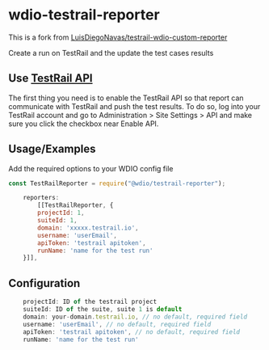 
# wdio-testrail-reporter #

This is a fork from [LuisDiegoNavas/testrail-wdio-custom-reporter](https://github.com/LuisDiegoNavas/testrail-wdio-custom-reporter)

Create a run on TestRail and the update the test cases results

## Use [TestRail API](https://www.gurock.com/testrail/docs/api/reference) ##

The first thing you need is to enable the TestRail API so that report can communicate with TestRail and push the test results.
To do so, log into your TestRail account and go to Administration > Site Settings > API and make sure you click the checkbox near Enable API.

## Usage/Examples ##

Add the required options to your WDIO config file

```javascript
const TestRailReporter = require("@wdio/testrail-reporter");

    reporters: 
        [[TestRailReporter, {
        projectId: 1,
        suiteId: 1,
        domain: 'xxxxx.testrail.io',
        username: 'userEmail',
        apiToken: 'testrail apitoken',
        runName: 'name for the test run'  
    }]],
```

## Configuration ##

```javascript
    projectId: ID of the testrail project
    suiteId: ID of the suite, suite 1 is default 
    domain: your-domain.testrail.io, // no default, required field
    username: 'userEmail', // no default, required field
    apiToken: 'testrail apitoken', // no default, required field
    runName: 'name for the test run'
```
